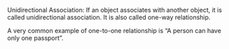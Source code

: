 Unidirectional Association: 
If an object associates with another object, it is called unidirectional association. 
It is also called one-way relationship.

A very common example of one-to-one relationship is “A person can have only one passport”.